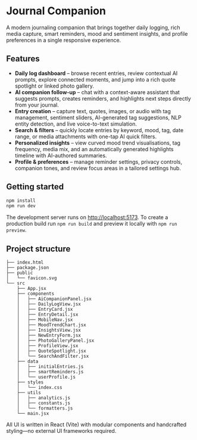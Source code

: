 # Journal Companion

A modern journaling companion that brings together daily logging, rich media capture, smart reminders, mood and sentiment insights, and profile preferences in a single responsive experience.

## Features

- **Daily log dashboard** – browse recent entries, review contextual AI prompts, explore connected moments, and jump into a rich quote spotlight or linked photo gallery.
- **AI companion follow-up** – chat with a context-aware assistant that suggests prompts, creates reminders, and highlights next steps directly from your journal.
- **Entry creation** – capture text, quotes, images, or audio with tag management, sentiment sliders, AI-generated tag suggestions, NLP entity detection, and live voice-to-text simulation.
- **Search & filters** – quickly locate entries by keyword, mood, tag, date range, or media attachments with one-tap AI quick filters.
- **Personalized insights** – view curved mood trend visualisations, tag frequency, media mix, and an automatically generated highlights timeline with AI-authored summaries.
- **Profile & preferences** – manage reminder settings, privacy controls, companion tones, and review focus areas in a tailored settings hub.

## Getting started

```bash
npm install
npm run dev
```

The development server runs on [http://localhost:5173](http://localhost:5173). To create a production build run `npm run build` and preview it locally with `npm run preview`.

## Project structure

```
├── index.html
├── package.json
├── public
│   └── favicon.svg
└── src
    ├── App.jsx
    ├── components
    │   ├── AiCompanionPanel.jsx
    │   ├── DailyLogView.jsx
    │   ├── EntryCard.jsx
    │   ├── EntryDetail.jsx
    │   ├── MobileNav.jsx
    │   ├── MoodTrendChart.jsx
    │   ├── InsightsView.jsx
    │   ├── NewEntryForm.jsx
    │   ├── PhotoGalleryPanel.jsx
    │   ├── ProfileView.jsx
    │   ├── QuoteSpotlight.jsx
    │   └── SearchAndFilter.jsx
    ├── data
    │   ├── initialEntries.js
    │   ├── smartReminders.js
    │   └── userProfile.js
    ├── styles
    │   └── index.css
    ├── utils
    │   ├── analytics.js
    │   ├── constants.js
    │   └── formatters.js
    └── main.jsx
```

All UI is written in React (Vite) with modular components and handcrafted styling—no external UI frameworks required.
